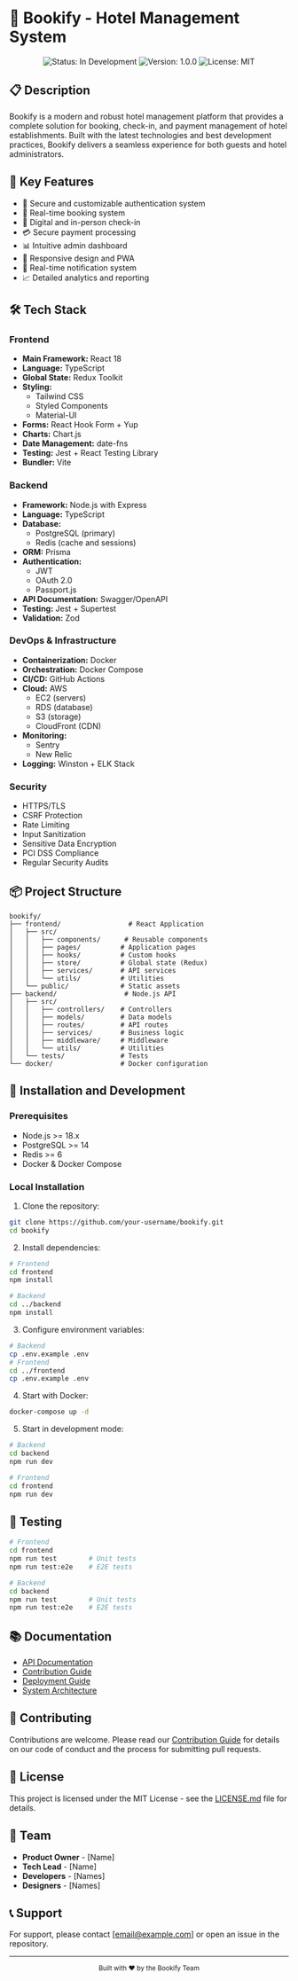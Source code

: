 # 🏨 Bookify - Hotel Management System

<div align="center">
  <img src="https://img.shields.io/badge/Status-In%20Development-blue" alt="Status: In Development"/>
  <img src="https://img.shields.io/badge/Version-1.0.0-green" alt="Version: 1.0.0"/>
  <img src="https://img.shields.io/badge/License-MIT-yellow" alt="License: MIT"/>
</div>

## 📋 Description

Bookify is a modern and robust hotel management platform that provides a complete solution for booking, check-in, and payment management of hotel establishments. Built with the latest technologies and best development practices, Bookify delivers a seamless experience for both guests and hotel administrators.

## 🚀 Key Features

- 🔐 Secure and customizable authentication system
- 📅 Real-time booking system
- 📱 Digital and in-person check-in
- 💳 Secure payment processing
- 📊 Intuitive admin dashboard
- 📱 Responsive design and PWA
- 🔔 Real-time notification system
- 📈 Detailed analytics and reporting

## 🛠 Tech Stack

### Frontend
- **Main Framework:** React 18
- **Language:** TypeScript
- **Global State:** Redux Toolkit
- **Styling:** 
  - Tailwind CSS
  - Styled Components
  - Material-UI
- **Forms:** React Hook Form + Yup
- **Charts:** Chart.js
- **Date Management:** date-fns
- **Testing:** Jest + React Testing Library
- **Bundler:** Vite

### Backend
- **Framework:** Node.js with Express
- **Language:** TypeScript
- **Database:** 
  - PostgreSQL (primary)
  - Redis (cache and sessions)
- **ORM:** Prisma
- **Authentication:** 
  - JWT
  - OAuth 2.0
  - Passport.js
- **API Documentation:** Swagger/OpenAPI
- **Testing:** Jest + Supertest
- **Validation:** Zod

### DevOps & Infrastructure
- **Containerization:** Docker
- **Orchestration:** Docker Compose
- **CI/CD:** GitHub Actions
- **Cloud:** AWS
  - EC2 (servers)
  - RDS (database)
  - S3 (storage)
  - CloudFront (CDN)
- **Monitoring:** 
  - Sentry
  - New Relic
- **Logging:** Winston + ELK Stack

### Security
- HTTPS/TLS
- CSRF Protection
- Rate Limiting
- Input Sanitization
- Sensitive Data Encryption
- PCI DSS Compliance
- Regular Security Audits

## 📦 Project Structure

```
bookify/
├── frontend/                 # React Application
│   ├── src/
│   │   ├── components/      # Reusable components
│   │   ├── pages/          # Application pages
│   │   ├── hooks/          # Custom hooks
│   │   ├── store/          # Global state (Redux)
│   │   ├── services/       # API services
│   │   └── utils/          # Utilities
│   └── public/             # Static assets
├── backend/                 # Node.js API
│   ├── src/
│   │   ├── controllers/    # Controllers
│   │   ├── models/         # Data models
│   │   ├── routes/         # API routes
│   │   ├── services/       # Business logic
│   │   ├── middleware/     # Middleware
│   │   └── utils/          # Utilities
│   └── tests/              # Tests
└── docker/                 # Docker configuration
```

## 🚀 Installation and Development

### Prerequisites
- Node.js >= 18.x
- PostgreSQL >= 14
- Redis >= 6
- Docker & Docker Compose

### Local Installation

1. Clone the repository:
```bash
git clone https://github.com/your-username/bookify.git
cd bookify
```

2. Install dependencies:
```bash
# Frontend
cd frontend
npm install

# Backend
cd ../backend
npm install
```

3. Configure environment variables:
```bash
# Backend
cp .env.example .env
# Frontend
cd ../frontend
cp .env.example .env
```

4. Start with Docker:
```bash
docker-compose up -d
```

5. Start in development mode:
```bash
# Backend
cd backend
npm run dev

# Frontend
cd frontend
npm run dev
```

## 🧪 Testing

```bash
# Frontend
cd frontend
npm run test        # Unit tests
npm run test:e2e    # E2E tests

# Backend
cd backend
npm run test        # Unit tests
npm run test:e2e    # E2E tests
```

## 📚 Documentation

- [API Documentation](docs/api/README.md)
- [Contribution Guide](CONTRIBUTING.md)
- [Deployment Guide](docs/deployment.md)
- [System Architecture](docs/architecture.md)

## 🤝 Contributing

Contributions are welcome. Please read our [Contribution Guide](CONTRIBUTING.md) for details on our code of conduct and the process for submitting pull requests.

## 📄 License

This project is licensed under the MIT License - see the [LICENSE.md](LICENSE.md) file for details.

## 👥 Team

- **Product Owner** - [Name]
- **Tech Lead** - [Name]
- **Developers** - [Names]
- **Designers** - [Names]

## 📞 Support

For support, please contact [email@example.com] or open an issue in the repository.

---

<div align="center">
  <sub>Built with ❤️ by the Bookify Team</sub>
</div> 